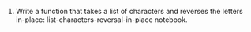 1. Write a function that takes a list of characters and reverses the letters in-place: list-characters-reversal-in-place notebook.
